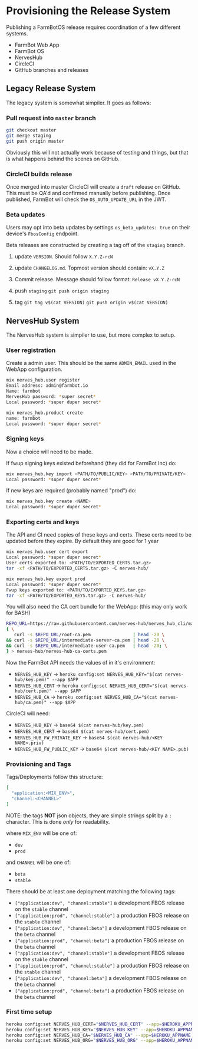 # Provisioning the Release System

Publishing a FarmBotOS release requires coordination of a few different systems.

* FarmBot Web App
* FarmBot OS
* NervesHub
* CircleCI
* GitHub branches and releases

## Legacy Release System

The legacy system is somewhat simpiler. It goes as follows:

### Pull request into `master` branch

```bash
git checkout master
git merge staging
git push origin master
```

Obviously this will not actually work because of testing and things, but that
is what happens behind the scenes on GitHub.

### CircleCI builds release

Once merged into master CircleCI will create a `draft` release on GitHub. This
must be QA'd and confirmed manually before publishing. Once published, FarmBot
will check the `OS_AUTO_UPDATE_URL` in the JWT.

### Beta updates

Users may opt into beta updates by settings `os_beta_updates: true` on their
device's `FbosConfig` endpoint.

Beta releases are constructed by creating a tag off of the `staging` branch.

1) update `VERSION`.
    Should follow `X.Y.Z-rcN`

2) update `CHANGELOG.md`.
    Topmost version should contain: `vX.Y.Z`

3) Commit release.
    Message should follow format: `Release vX.Y.Z-rcN`

4) push `staging`
    `git push origin staging`

5) tag
    `git tag v$(cat VERSION)`
    `git push origin v$(cat VERSION)`

## NervesHub System

The NervesHub system is simpiler to use, but more complex to setup.

### User registration

Create a admin user. This should be the same `ADMIN_EMAIL` used in
the WebApp configuration.

```bash
mix nerves_hub.user register
Email address: admin@farmbot.io
Name: farmbot
NervesHub password: *super secret*
Local password: *super duper secret*
```

```bash
mix nerves_hub.product create
name: farmbot
Local password: *super duper secret*
```

### Signing keys

Now a choice will need to be made.

If fwup signing keys existed beforehand (they did for FarmBot Inc) do:

```bash
mix nerves_hub.key import <PATH/TO/PUBLIC/KEY> <PATH/TO/PRIVATE/KEY>
Local password: *super duper secret*
```

If new keys are required (probably named "prod") do:

```bash
mix nerves_hub.key create <NAME>
Local password: *super duper secret*
```

### Exporting certs and keys

The API and CI need copies of these keys and certs.
These certs need to be updated before they expire. By default they are good for
1 year

```bash
mix nerves_hub.user cert export
Local password: *super duper secret*
User certs exported to: <PATH/TO/EXPORTED_CERTS.tar.gz>
tar -xf <PATH/TO/EXPORTED_CERTS.tar.gz> -C nerves-hub/
```

```bash
mix nerves_hub.key export prod
Local password: *super duper secret*
Fwup keys exported to: <PATH/TO/EXPORTED_KEYS.tar.gz>
tar -xf <PATH/TO/EXPORTED_KEYS.tar.gz> -C nerves-hub/
```

You will also need the CA cert bundle for the WebApp:
(this may only work for BASH)

```bash
REPO_URL=https://raw.githubusercontent.com/nerves-hub/nerves_hub_cli/master/priv/master/priv/ca_certs
{ \
   curl -s $REPO_URL/root-ca.pem                | head -20 \
&& curl -s $REPO_URL/intermediate-server-ca.pem | head -20 \
&& curl -s $REPO_URL/intermediate-user-ca.pem   | head -20; \
} > nerves-hub/nerves-hub-ca-certs.pem
```

Now the FarmBot API needs the values of in it's environment:

* `NERVES_HUB_KEY` ->
    `heroku config:set NERVES_HUB_KEY="$(cat nerves-hub/key.pem)" --app $APP`
* `NERVES_HUB_CERT` ->
    `heroku config:set NERVES_HUB_CERT="$(cat nerves-hub/cert.pem)" --app $APP`
* `NERVES_HUB_CA` ->
    `heroku config:set NERVES_HUB_CA="$(cat nerves-hub/ca.pem)" --app $APP`

CircleCI will need:

* `NERVES_HUB_KEY` -> `base64 $(cat nerves-hub/key.pem)`
* `NERVES_HUB_CERT` -> `base64 $(cat nerves-hub/cert.pem)`
* `NERVES_HUB_FW_PRIVATE_KEY` -> `base64 $(cat nerves-hub/<KEY NAME>.priv)`
* `NERVES_HUB_FW_PUBLIC_KEY` -> `base64 $(cat nerves-hub/<KEY NAME>.pub)`

### Provisioning and Tags

Tags/Deployments follow this structure:

```json
[
  "application:<MIX_ENV>",
  "channel:<CHANNEL>"
]
```

NOTE: the tags **NOT** json objects, they are simple strings
split by a `:` character. This is done _only_ for readability.

where `MIX_ENV` will be one of:

* `dev`
* `prod`

and `CHANNEL` will be one of:

* `beta`
* `stable`

There should be at least one deployment matching the following
tags:

* `["application:dev", "channel:stable"]`
    a development FBOS release on the `stable` channel
* `["application:prod", "channel:stable"]`
    a production FBOS release on the `stable` channel
* `["application:dev", "channel:beta"]`
    a development FBOS release on the `beta` channel
* `["application:prod", "channel:beta"]`
    a production FBOS release on the `beta` channel
* `["application:dev", "channel:stable"]`
    a development FBOS release on the `stable` channel
* `["application:prod", "channel:stable"]`
    a production FBOS release on the `stable` channel
* `["application:dev", "channel:beta"]`
    a development FBOS release on the `beta` channel
* `["application:prod", "channel:beta"]`
    a production FBOS release on the `beta` channel

### First time setup

```bash
heroku config:set NERVES_HUB_CERT="$NERVES_HUB_CERT" --app=$HEROKU_APPNAME
heroku config:set NERVES_HUB_KEY="$NERVES_HUB_KEY" --app=$HEROKU_APPNAME
heroku config:set NERVES_HUB_CA="$NERVES_HUB_CA" --app=$HEROKU_APPNAME
heroku config:set NERVES_HUB_ORG="$NERVES_HUB_ORG" --app=$HEROKU_APPNAME
```
